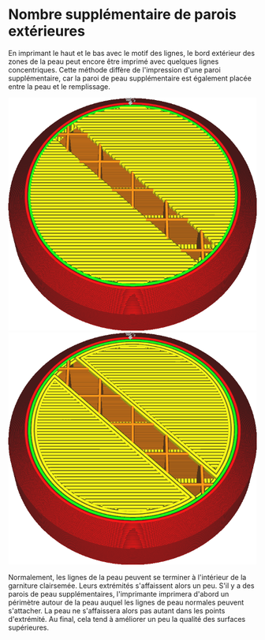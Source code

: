 Nombre supplémentaire de parois extérieures
====
En imprimant le haut et le bas avec le motif des lignes, le bord extérieur des zones de la peau peut encore être imprimé avec quelques lignes concentriques. Cette méthode diffère de l'impression d'une paroi supplémentaire, car la paroi de peau supplémentaire est également placée entre la peau et le remplissage.

![Pas de contour de peau supplémentaire](../../../articles/images/skin_outline_count_0.png)
![Deux contours de peau supplémentaires](../../../articles/images/skin_outline_count_2.png)

Normalement, les lignes de la peau peuvent se terminer à l'intérieur de la garniture clairsemée. Leurs extrémités s'affaissent alors un peu. S'il y a des parois de peau supplémentaires, l'imprimante imprimera d'abord un périmètre autour de la peau auquel les lignes de peau normales peuvent s'attacher. La peau ne s'affaissera alors pas autant dans les points d'extrémité. Au final, cela tend à améliorer un peu la qualité des surfaces supérieures.
